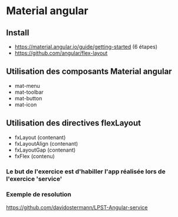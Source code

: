 # Material angular

## Install

* https://material.angular.io/guide/getting-started (6 étapes)
* https://github.com/angular/flex-layout

## Utilisation des composants Material angular 

* mat-menu
* mat-toolbar
* mat-button
* mat-icon

## Utilisation des directives flexLayout

* fxLayout (contenant)
* fxLayoutAlign (contenant)
* fxLayoutGap (contenant)
* fxFlex (contenu)

### Le but de l'exercice est d'habiller l'app réalisée lors de l'exercice 'service'

### Exemple de resolution

https://github.com/davidostermann/LPST-Angular-service